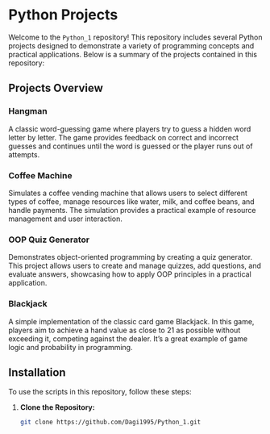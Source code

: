 # Python Projects

Welcome to the `Python_1` repository! This repository includes several Python projects designed to demonstrate a variety of programming concepts and practical applications. Below is a summary of the projects contained in this repository:

## Projects Overview

### Hangman

A classic word-guessing game where players try to guess a hidden word letter by letter. The game provides feedback on correct and incorrect guesses and continues until the word is guessed or the player runs out of attempts.

### Coffee Machine

Simulates a coffee vending machine that allows users to select different types of coffee, manage resources like water, milk, and coffee beans, and handle payments. The simulation provides a practical example of resource management and user interaction.

### OOP Quiz Generator

Demonstrates object-oriented programming by creating a quiz generator. This project allows users to create and manage quizzes, add questions, and evaluate answers, showcasing how to apply OOP principles in a practical application.

### Blackjack

A simple implementation of the classic card game Blackjack. In this game, players aim to achieve a hand value as close to 21 as possible without exceeding it, competing against the dealer. It’s a great example of game logic and probability in programming.

## Installation

To use the scripts in this repository, follow these steps:

1. **Clone the Repository:**

   ```bash
   git clone https://github.com/Dagi1995/Python_1.git

